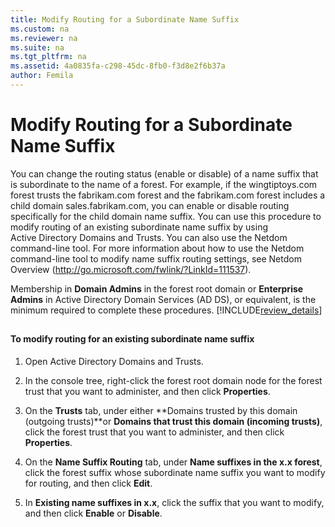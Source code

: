 ```yaml
---
title: Modify Routing for a Subordinate Name Suffix
ms.custom: na
ms.reviewer: na
ms.suite: na
ms.tgt_pltfrm: na
ms.assetid: 4a0835fa-c298-45dc-8fb0-f3d8e2f6b37a
author: Femila
---
```

# Modify Routing for a Subordinate Name Suffix
  You can change the routing status \(enable or disable\) of a name suffix that is subordinate to the name of a forest. For example, if the wingtiptoys.com forest trusts the fabrikam.com forest and the fabrikam.com forest includes a child domain sales.fabrikam.com, you can enable or disable routing specifically for the child domain name suffix. You can use this procedure to modify routing of an existing subordinate name suffix by using Active Directory Domains and Trusts. You can also use the Netdom command\-line tool. For more information about how to use the Netdom command\-line tool to modify name suffix routing settings, see Netdom Overview \([http:\/\/go.microsoft.com\/fwlink\/?LinkId\=111537](http://go.microsoft.com/fwlink/?LinkId=111537)\).  
  
 Membership in **Domain Admins** in the forest root domain or **Enterprise Admins** in Active Directory Domain Services \(AD DS\), or equivalent, is the minimum required to complete these procedures. [!INCLUDE[review_details](../Token/review_details_md.md)]  
  
##  
  
#### To modify routing for an existing subordinate name suffix  
  
1.  Open Active Directory Domains and Trusts.  
  
2.  In the console tree, right\-click the forest root domain node for the forest trust that you want to administer, and then click **Properties**.  
  
3.  On the **Trusts** tab, under either **Domains trusted by this domain \(outgoing trusts\)**or **Domains that trust this domain \(incoming trusts\)**, click the forest trust that you want to administer, and then click **Properties**.  
  
4.  On the **Name Suffix Routing** tab, under **Name suffixes in the x.x forest**, click the forest suffix whose subordinate name suffix you want to modify for routing, and then click **Edit**.  
  
5.  In **Existing name suffixes in x.x**, click the suffix that you want to modify, and then click **Enable** or **Disable**.  
  
  